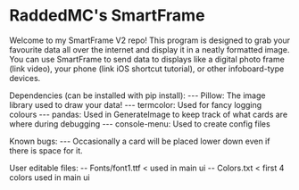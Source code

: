 # RaddedMC's SmartFrame

Welcome to my SmartFrame V2 repo! This program is designed to grab your favourite data all over the internet and display it in a neatly formatted image. 
You can use SmartFrame to send data to displays like a digital photo frame (link video), your phone (link iOS shortcut tutorial), or other infoboard-type devices. 

Dependencies (can be installed with pip install): 
--- Pillow: The image library used to draw your data! 
--- termcolor: Used for fancy logging colours 
--- pandas: Used in GenerateImage to keep track of what cards are where during debugging 
--- console-menu: Used to create config files

Known bugs:
--- Occasionally a card will be placed lower down even if there is space for it.

User editable files: 
-- Fonts/font1.ttf < used in main ui 
-- Colors.txt < first 4 colors used in main ui 